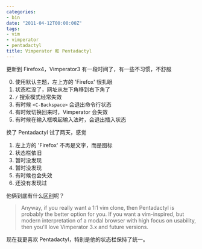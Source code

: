 ```yaml
---
categories:
- bin
date: "2011-04-12T00:00:00Z"
tags:
- vim
- vimperator
- pentadactyl
title: Vimperator 和 Pentadactyl
---
```


更新到 Firefox4，Vimperator3 有一段时间了，有一些不习惯，不舒服

0. 使用默认主题，左上方的 'Firefox' 很扎眼
0. 状态栏没了，网址从左下角移到右下角了
0. `/` 搜索模式经常失效
0. 有时候 `<C-Backspace>` 会退出命令行状态
0. 有时候切换回来时，Vimperator 会失效
0. 有时候在输入框唤起输入法时，会退出插入状态

换了 Pentadactyl 试了两天，感觉

1. 左上方的 'Firefox' 不再是文字，而是图标
1. 状态栏依旧
1. 暂时没发现
1. 暂时没发现
1. 有时候也会失效
1. 还没有发现过

他俩到底有什么[区别][1]呢？ 

> Anyway, if you really want a 1:1 vim clone, then Pentadactyl is probably the
> better option for you. If you want a vim-inspired, but modern interpretation of
> a modal browser with high focus on usability, then you'll love Vimperator 3.x
> and future versions. 

现在我更喜欢 Pentadactyl，特别是他的状态栏保持了统一。

[1]: http://superuser.com/questions/261174/whats-the-difference-between-vimperator-and-pentadactyl
